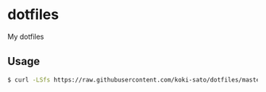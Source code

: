 # dotfiles

My dotfiles

## Usage

```bash
$ curl -LSfs https://raw.githubusercontent.com/koki-sato/dotfiles/master/install.sh | bash
```
